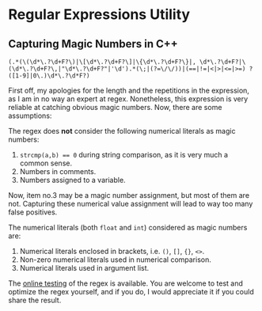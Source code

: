 ---
---

# Regular Expressions Utility

## Capturing Magic Numbers in C++

```regex
(.*(\(\d*\.?\d+F?\)|\[\d*\.?\d+F?\]|\{\d*\.?\d+F?\}|, \d*\.?\d+F?|\(\d*\.?\d+F?\,|"\d*\.?\d+F?"|'\d').*(\;|(?=\/\/))|(==|!=|<|>|<=|>=) ?([1-9]|0\.)\d*\.?\d*F?)
```

First off, my apologies for the length and the repetitions in the expression, as I am in no way an expert at regex. Nonetheless, this expression is very reliable at catching obvious magic numbers. Now, there are some assumptions:

The regex does **not** consider the following numerical literals as magic numbers:

1. `strcmp(a,b) == 0` during string comparison, as it is very much a common sense.
2. Numbers in comments.
3. Numbers assigned to a variable.

Now, item no.3 may be a magic number assignment, but most of them are not. Capturing these numerical value assignment will lead to way too many false positives.

The numerical literals (both `float` and `int`) considered as magic numbers are:

1. Numerical literals enclosed in brackets,  i.e. `()`, `[]`, `{}`, `<>`.
2. Non-zero numerical literals used in numerical comparison.
3. Numerical literals used in argument list.

The [online testing](https://regex101.com/r/BuGpeu/15/) of the regex is available.
You are welcome to test and optimize the regex yourself, and if you do, I would appreciate it if you could share the result.